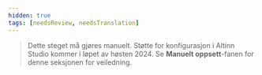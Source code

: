 ```yaml
---
hidden: true
tags: [needsReview, needsTranslation]
---
```


> Dette steget må gjøres manuelt. Støtte for konfigurasjon i Altinn Studio kommer i løpet av høsten 2024.
> Se **Manuelt oppsett**-fanen for denne seksjonen for veiledning.